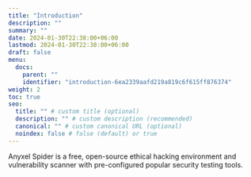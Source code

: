 ```yaml
---
title: "Introduction"
description: ""
summary: ""
date: 2024-01-30T22:38:00+06:00
lastmod: 2024-01-30T22:38:00+06:00
draft: false
menu:
  docs:
    parent: ""
    identifier: "introduction-6ea2339aafd219a819c6f615ff876374"
weight: 2
toc: true
seo:
  title: "" # custom title (optional)
  description: "" # custom description (recommended)
  canonical: "" # custom canonical URL (optional)
  noindex: false # false (default) or true
---
```


Anyxel Spider is a free, open-source ethical hacking environment and vulnerability scanner with pre-configured popular security testing tools.
